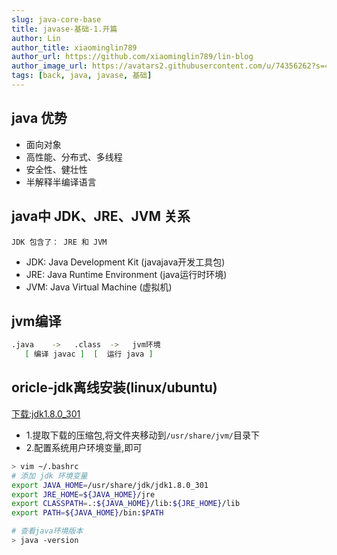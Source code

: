 ```yaml
---
slug: java-core-base
title: javase-基础-1.开篇
author: Lin
author_title: xiaominglin789
author_url: https://github.com/xiaominglin789/lin-blog
author_image_url: https://avatars2.githubusercontent.com/u/74356262?s=400&u=51bc963a308dd3748ba5133c9cfd29eb3bc0c207&v=4
tags: [back, java, javase, 基础]
---
```


##  java 优势
- 面向对象
- 高性能、分布式、多线程
- 安全性、健壮性
- 半解释半编译语言





## java中 JDK、JRE、JVM 关系
`JDK 包含了： JRE 和 JVM`
- JDK: Java Development Kit (javajava开发工具包)
- JRE: Java Runtime Environment (java运行时环境)
- JVM: Java Virtual Machine (虚拟机)





## jvm编译
```bash
.java    ->   .class  ->   jvm环境
   [ 编译 javac ]  [  运行 java ]
```





## oricle-jdk离线安装(linux/ubuntu)
[下载:jdk1.8.0_301](https://download.oracle.com/otn/java/jdk/8u301-b09/d3c52aa6bfa54d3ca74e617f18309292/jdk-8u301-linux-x64.tar.gz?AuthParam=1631092387_9acfffee42cde2205f4fe9e1f6262205)

+ 1.提取下载的压缩包,将文件夹移动到`/usr/share/jvm/`目录下
+ 2.配置系统用户环境变量,即可
```bash
> vim ~/.bashrc
# 添加 jdk 环境变量
export JAVA_HOME=/usr/share/jdk/jdk1.8.0_301
export JRE_HOME=${JAVA_HOME}/jre
export CLASSPATH=.:${JAVA_HOME}/lib:${JRE_HOME}/lib
export PATH=${JAVA_HOME}/bin:$PATH

# 查看java环境版本
> java -version
```
